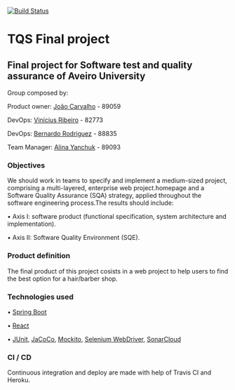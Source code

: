 [![Build Status](https://travis-ci.org/viniciusbenite/tqs-final-project.svg?branch=master)](https://travis-ci.org/viniciusbenite/tqs-final-project)

# TQS Final project
## Final project for Software test and quality assurance of Aveiro University

Group composed by:

Product owner: [João Carvalho](https://github.com/joaocarvalho19) - 89059

DevOps: [Vinícius Ribeiro](https://github.com/viniciusbenite) - 82773

DevOps: [Bernardo Rodriguez](https://github.com/bernasrodrigues) - 88835

Team Manager: [Alina Yanchuk](https://github.com/alina-yanchuk02) - 89093

### Objectives
We should work in teams to specify and implement a medium-sized project, comprising a multi-layered, enterprise web project.homepage and a Software Quality Assurance (SQA) strategy, applied throughout the software engineering process.The results should include:

  • Axis I: software product (functional specification, system architecture and implementation).

  • Axis II: Software Quality Environment (SQE).

### Product definition

The final product of this project cosists in a web project to help users to find the best option for a hair/barber shop.

### Technologies used

  • [Spring Boot](https://spring.io/projects/spring-boot)

  • [React](https://reactjs.org/)
  
  • [JUnit](https://junit.org/junit5/), [JaCoCo](https://www.eclemma.org/jacoco/), [Mockito](https://site.mockito.org/), [Selenium WebDriver](https://www.selenium.dev/projects/), [SonarCloud](https://sonarcloud.io)

### CI / CD
Continuous integration and deploy are made with help of Travis CI and Heroku.
